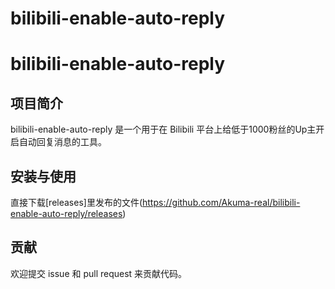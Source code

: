 # bilibili-enable-auto-reply

# bilibili-enable-auto-reply

## 项目简介
bilibili-enable-auto-reply 是一个用于在 Bilibili 平台上给低于1000粉丝的Up主开启自动回复消息的工具。

## 安装与使用

直接下载[releases]里发布的文件(https://github.com/Akuma-real/bilibili-enable-auto-reply/releases)

## 贡献
欢迎提交 issue 和 pull request 来贡献代码。